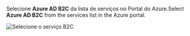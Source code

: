 <span data-ttu-id="fe704-101">Selecione **Azure AD B2C** da lista de serviços no Portal do Azure.</span><span class="sxs-lookup"><span data-stu-id="fe704-101">Select **Azure AD B2C** from the services list in the Azure portal.</span></span>

![Selecione o serviço B2C](media/active-directory-b2c-find-service-settings/select-b2c-service.png)